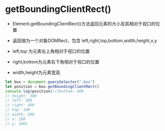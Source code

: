 # getBoundingClientRect()

- Element.getBoundingClientRect()方法返回元素的大小及其相对于视口的位置

- 返回值为一个对象DOMRect，包含 left,right,top,bottom,width,height,x,y
- left,top 为元素左上角相对于视口的位置
- right,bottom为元素右下角相对于视口的位置
- width,height为元素宽高
```js
let box = document.querySelector(".box")
let position = box.getBoundingClientRect()
console.log(position)//{bottom: 400
// height: 300
// left: 200
// right: 400
// top: 100
// width: 200
// x: 200
// y: 100}
```